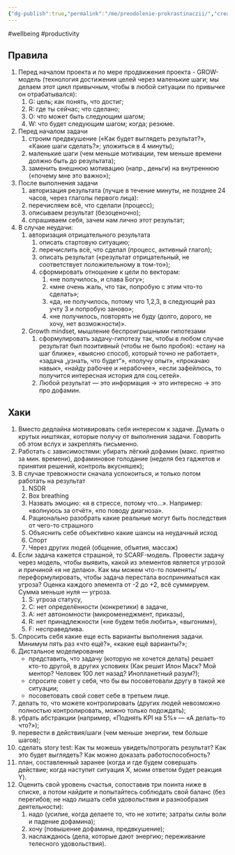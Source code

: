 ```yaml
---
{"dg-publish":true,"permalink":"/me/preodolenie-prokrastinaczii/","created":"","updated":""}
---
```


#wellbeing #productivity

## Правила

1. Перед началом проекта и по мере продвижения проекта - GROW-модель (технология достижения целей через маленькие шаги; мы делаем этот цикл привычным, чтобы в любой ситуации по привычке он отрабатывался):
	1. G: цель; как понять, что достиг;
	2. R: где ты сейчас; что сделано;
	3. O: что может быть следующим шагом;
	4. W: что будет следующим шагом; когда; резюме.
2. Перед началом задачи
	1. строим предвкушение («Как будет выглядеть результат?», «Какие шаги сделать?»; уложиться в 4 минуты);
	2. маленькие шаги (чем меньше мотивации, тем меньше времени должно быть до результата);
	3. заменить внешнюю мотивацию (напр., деньги) на внутреннюю («почему мне это важно»);
3. После выполнения задачи
	1. авторизация результата (лучше в течение минуты, не позднее 24 часов, через глаголы первого лица):
	2. перечисляем всё, что сделали (процесс);
	3. описываем результат (безоценочно);
	4. спрашиваем себя, зачем нам лично этот результат;
4. В случае неудачи:
	1. авторизация отрицательного результата
		1. описать стартовую ситуацию;
		2. перечислить всё, что сделал (процесс, активный глагол);
		3. описать результат («результат отрицательный, не соответствует положительному в том-то»);
		4. сформировать отношение к цели по векторам:
			1. «не получилось, и слава Богу»;
			2. «мне очень жаль, что так, попробую с этим что-то сделать»;
			3. «да, не получилось, потому что 1,2,3, в следующий раз учту 3 и попробую заново»;
			4. «не получилось, повторять не буду (долго, дорого, не хочу, нет возможности)».
	2. Growth mindset, мышление беспроигрышными гипотезами
		1. сформулировать задачу-гипотезу так, чтобы в любом случае результат был позитивный (чтобы не было пробоя): «стану на шаг ближе», «выясню способ, который точно не работает», «задача „узнать, что будет“», «получу опыт», «прокачаю навык», «найду рабочее и нерабочее», «если зафейлюсь, то получится интересная история для соц.сетей».
		2. Любой результат — это информация → это интересно → это про дофамин.

## Хаки
1. Вместо дедлайна мотивировать себя интересом к задаче. Думать о крутых ништяках, которые получу от выполнения задачи. Говорить об этом  вслух и закреплять письменно.
2. Работать с зависимостями: убирать лёгкий дофамин (макс. приятно за мин. времени), дофаминовое голодание (неделя без гаджетов и принятия решений, контроль вкусняшек);
3. В случае тревожности сначала успокоиться, и только потом работать на результат
	1. NSDR
	2. Box breathing
	3. Назвать эмоцию: «я в стрессе, потому что...». Например: «волнуюсь за отчёт», «по поводу диагноза».
	4. Рационально разобрать какие реальные могут быть последствия от чего-то страшного
	5. Объяснить себе объективно какие шансы на неудачный исход
	6. Спорт
	7. Через других людей (общение, объятия, массаж)
4. Если задача кажется страшной, то SCARF-модель. Провести задачу через модель, чтобы выявить, какой из элементов является угрозой и причиной «я не делаю». Как мы можем что-то поменять/переформулировать, чтобы задача перестала восприниматься как угроза? Оценка каждого элемента от -2 до +2, всё суммируем. Сумма меньше нуля — угроза.
	1.  S: угроза статусу,
	2. C: нет определённости (конкретики) в задаче,
	3. A: нет автономности (микроменеджмент, приказы),
	4. R: нет принадлежности («не будем тебя любить», «выгоним»),
	5. F: несправедлива.
5. Спросить себя какие еще есть варианты выполнения задачи. Минимум пять раз «что ещё?», «какие ещё варианты?»;
6. Дистальное моделирование
    - представить, что задачу (которую не хочется делать) решает кто-то другой, в других условиях (Как решит Илон Маск? Мой ментор? Человек 100 лет назад? Инопланетный разум?);
    - спросите совет у себя, что бы вы посоветовали другу в такой же ситуации;
    - посоветовать свой совет себе в третьем лице.
 7. делать то, что можете контролировать (других людей невозможно полностью контролировать, можно только подождать);
 8. убрать абстракции (например, «Поднять KPI на 5%» — «А делать-то что?»);
 9. перевести в действия/шаги (чем меньше энергии, тем больше шагов);
 10. сделать story test: Как ты можешь увидеть/потрогать результат? Как это будет выглядеть? Как можно доказать работоспособность?
 11. план, составленный заранее (когда и где будем совершать действие; когда наступит ситуация X, моим ответом будет реакция Y).
 12. Оценить свой уровень счастья, сопоставив три поинта ниже в списке, а потом найдите и попытайтесь соблюдать свой баланс (без перегибов; не надо лишать себя удовольствия и разнообразия деятельности):
	 1. надо (усилие, когда делаете то, что не хотите; затраты силы воли и падение дофамина);
	 2. хочу (повышение дофамина, предвкушение);
	 3. наслаждаюсь (дела, которые дают энергию; переживание телесного удовольствия).